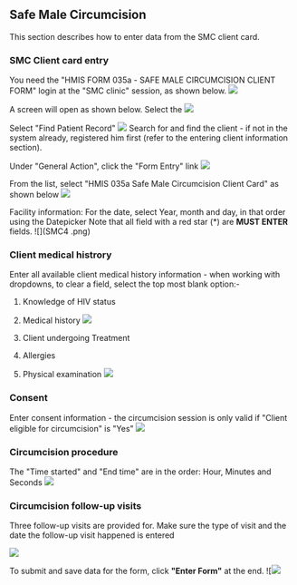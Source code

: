 ## Safe Male Circumcision
This section describes how to enter data from the SMC client card.

### SMC Client card entry
You need the "HMIS FORM 035a - SAFE MALE CIRCUMCISION CLIENT FORM"
login at the "SMC clinic" session, as shown below.
![](SMC12.png)

A screen will open as shown below. Select the 
![](SMC11.png)

Select "Find Patient Record"
![](SMC1.png)
Search for and find the client - if not in the system already, registered him first (refer to the  entering client information section).

Under "General Action", click the "Form Entry" link
![](SMC2.png)

From the list, select "HMIS 035a Safe Male Circumcision Client Card" as shown below
![](SMC3.png)

Facility information: For the date, select Year, month and day, in that order using the Datepicker
Note that all field with a red star (*) are **MUST ENTER** fields.
![](SMC4 .png)

### Client medical histrory
Enter all available client medical history information - when working with dropdowns, to clear a field, select the top most blank option:-
1. Knowledge of HIV status 
2. Medical history
 ![](SMC5.png)
 
3. Client undergoing Treatment
4. Allergies
5. Physical examination
![](SMC6.png)

### Consent
Enter consent information - the circumcision session is only valid if "Client eligible for circumcision" is "Yes"
 ![](SMC7.png)


### Circumcision procedure
The "Time started" and "End time" are in the order: Hour, Minutes and Seconds
![](SMC8.png)

### Circumcision follow-up visits
Three follow-up visits are provided for.
Make sure the type of visit and the date the follow-up visit happened is entered

![](SMC9.png)

To submit and save data for the form, click **"Enter Form"** at the end.
![![](SMC10.png)